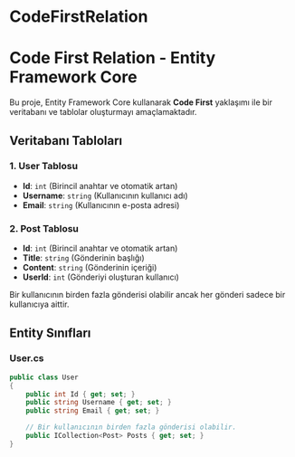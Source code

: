 # CodeFirstRelation

# Code First Relation - Entity Framework Core

Bu proje, Entity Framework Core kullanarak **Code First** yaklaşımı ile bir veritabanı ve tablolar oluşturmayı amaçlamaktadır.

## Veritabanı Tabloları

### 1. User Tablosu
- **Id**: `int` (Birincil anahtar ve otomatik artan)
- **Username**: `string` (Kullanıcının kullanıcı adı)
- **Email**: `string` (Kullanıcının e-posta adresi)

### 2. Post Tablosu
- **Id**: `int` (Birincil anahtar ve otomatik artan)
- **Title**: `string` (Gönderinin başlığı)
- **Content**: `string` (Gönderinin içeriği)
- **UserId**: `int` (Gönderiyi oluşturan kullanıcı)

Bir kullanıcının birden fazla gönderisi olabilir ancak her gönderi sadece bir kullanıcıya aittir.

## Entity Sınıfları

### User.cs

```csharp
public class User
{
    public int Id { get; set; }
    public string Username { get; set; }
    public string Email { get; set; }

    // Bir kullanıcının birden fazla gönderisi olabilir.
    public ICollection<Post> Posts { get; set; }
}
